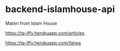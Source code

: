 # backend-islamhouse-api
Materi from Islam House

https://ta-iffy.herokuapp.com/articles

https://ta-iffy.herokuapp.com/fatwa
